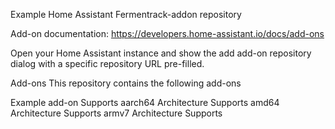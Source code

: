 Example Home Assistant Fermentrack-addon repository

Add-on documentation: https://developers.home-assistant.io/docs/add-ons

Open your Home Assistant instance and show the add add-on repository dialog with a specific repository URL pre-filled.

Add-ons
This repository contains the following add-ons

Example add-on
Supports aarch64 Architecture Supports amd64 Architecture Supports armv7 Architecture Supports 
